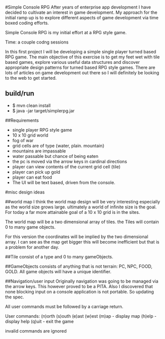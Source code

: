 #Simple Console RPG
After years of enterprise app development I have decided to cultivate an interest in game development. 
My approach for the initial ramp up is to explore different aspects of game development via time boxed 
coding efforts.

Simple Console RPG is my initial effort at a RPG style game. 

Time: a couple codng sessions

In this first project I will be developing a simple single player turned based RPG game. 
The main objective of this exercise is to get my feet wet with tile based games, 
explore various useful data structures and discover appropriate design patterns 
for turned based RPG style games. There are lots of articles on game development out there
so I will definitely be looking to the web to get started.


## build/run
- $ mvn clean install
- $ java -jar target/simplerpg.jar


##Requirements
- single player RPG style game
- 10 x 10 grid world
- fog of war
- grid cells are of type {water, plain. mountain}
- mountains are impassable
- water passable but chance of being eaten
- the pc is moved via the arrow keys in cardinal directions
- player can view contents of the current grid cell (tile)
- player can pick up gold
- player can eat food
- The UI will be text based, driven from the console.


#misc design ideas

##world map 
I think the world map design will be very interesting especially as the world size grows large. 
ultimately a world of infinite size is the goal. For today a far more attainable goal of a 10 x 10 grid 
is in the sites.

The world map will be a two dimensional array of tiles. the Tiles will contain 0 to many game objects.

For this version the coordinates will be implied by the two dimensional array. 
I can see as the map get bigger this will become inefficient but that is a problem for another day.

##Tile
consist of a type and 0 to many gameObjects.

##GameObjects
consists of anything that is not terrain: PC, NPC, FOOD, GOLD. All game objects will have a unique identifier.

##Navigation/user input
Originally navigation was going to be managed via the arrow keys. 
This however proved to be a PITA. Also I discovered that none blocking input on a console 
application is not portable. So updating the spec.

All user commands must be followed by a carriage return.

User commands:
(n)orth
(s)outh
(e)ast
(w)est 
(m)ap - display map
(h)elp - display help
(q)uit - exit the game

invalid commands are ignored
